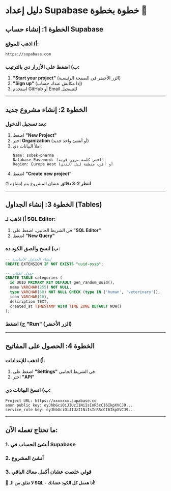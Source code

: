 # دليل إعداد Supabase خطوة بخطوة 🚀

## الخطوة 1: إنشاء حساب Supabase

### أ) اذهب للموقع:
```
https://supabase.com
```

### ب) اضغط على الأزرار دي بالترتيب:
1. **"Start your project"** (الزر الأخضر في الصفحة الرئيسية)
2. **"Sign up"** (إذا مكانش عندك حساب)
3. استخدم GitHub أو Email للتسجيل

---

## الخطوة 2: إنشاء مشروع جديد

### بعد تسجيل الدخول:
1. اضغط **"New Project"**
2. اختر **Organization** (أو أنشئ واحد جديد)
3. املأ البيانات دي:
   ```
   Name: sobek-pharma
   Database Password: [اختر كلمة مرور قوية]
   Region: Europe West (لندن) أو أقرب منطقة ليك
   ```
4. اضغط **"Create new project"**

⏰ **انتظر 2-3 دقائق** عشان المشروع يتم إنشاؤه

---

## الخطوة 3: إنشاء الجداول (Tables)

### أ) اذهب لـ SQL Editor:
1. في الشريط الجانبي، اضغط على **"SQL Editor"**
2. اضغط **"New Query"**

### ب) انسخ والصق الكود ده:
```sql
-- إنشاء الجداول الأساسية
CREATE EXTENSION IF NOT EXISTS "uuid-ossp";

-- جدول الفئات
CREATE TABLE categories (
  id UUID PRIMARY KEY DEFAULT gen_random_uuid(),
  name VARCHAR(255) NOT NULL,
  type VARCHAR(50) NOT NULL CHECK (type IN ('human', 'veterinary')),
  icon VARCHAR(10),
  description TEXT,
  created_at TIMESTAMP WITH TIME ZONE DEFAULT NOW()
);
```

### ج) اضغط **"Run"** (الزر الأخضر)

---

## الخطوة 4: الحصول على المفاتيح

### أ) اذهب للإعدادات:
1. اضغط على **"Settings"** في الشريط الجانبي
2. اختر **"API"**

### ب) انسخ البيانات دي:
```
Project URL: https://xxxxxxx.supabase.co
anon public key: eyJhbGciOiJIUzI1NiIsInR5cCI6IkpXVCJ9...
service_role key: eyJhbGciOiJIUzI1NiIsInR5cCI6IkpXVCJ9...
```

---

## ما تحتاج تعمله الآن:

### 1. أنشئ الحساب في Supabase
### 2. أنشئ المشروع
### 3. قولي خلصت عشان أكمل معاك الباقي

🎯 **لا تقلق من الـ SQL - أنا هعمل كل الكود عشانك!**